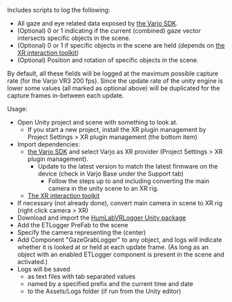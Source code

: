 Includes scripts to log the following:
- All gaze and eye related data exposed by [the Varjo SDK](https://developer.varjo.com/docs/unity-xr-sdk/getting-started-with-varjo-xr-plugin-for-unity). 
- (Optional) 0 or 1 indicating if the current (combined) gaze vector intersects specific objects in the scene.
- (Optional) 0 or 1 if specific objects in the scene are held (depends on [the XR interaction toolkit](https://docs.unity3d.com/Packages/com.unity.xr.interaction.toolkit@3.0/manual/installation.html)) 
- (Optional) Position and rotation of specific objects in the scene.

By default, all these fields will be logged at the maximum possible capture rate (for the Varjo VR3 200 fps). Since the update rate of the unity engine is lower some values (all marked as optional above) will be duplicated for the capture frames in-between each update. 

Usage:
  - Open Unity project and scene with something to look at.
  	- If you start a new project, install the XR plugin management  by Project Settings > XR plugin management (the bottom item)
  - Import dependencies:
	- [the Varjo SDK](https://developer.varjo.com/docs/unity-xr-sdk/getting-started-with-varjo-xr-plugin-for-unity) and select Varjo as XR provider (Project Settings > XR plugin management).
  		- Update to the latest version to match the latest firmware on the device (check in Varjo Base under the Support tab)
       		- Follow the steps up to and including converting the main camera in the unity scene to an XR rig. 	
	- [The XR interaction toolkit](https://docs.unity3d.com/Packages/com.unity.xr.interaction.toolkit@3.0/manual/installation.html)
  - If necessary (not already done), convert main camera in scene to XR rig (right click camera > XR)
  - Download and import the [HumLabVRLogger Unity package](https://github.com/lucsdjango/HumLabVRLogger/blob/main/HumLabVRLogger.unitypackage)
  -	Add the ETLogger PreFab to the scene
  - Specify the camera representing the (center) 
  - Add Component "GazeGrabLogger" to any object, and logs will indicate whether it is looked at or held at each update frame. (As long as an object with an enabled ETLogger component is present in the scene and activated.)
  - Logs will be saved 
	- as text files with tab separated values
	- named by a specified prefix and the current time and date
	- to the Assets/Logs folder (if run from the Unity editor)
